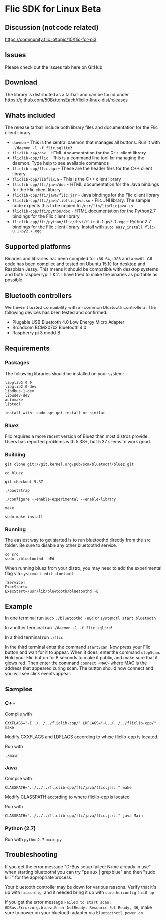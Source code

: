 # Flic SDK for Linux Beta

## Discussion (not code related)
https://community.flic.io/topic/10/flic-for-pi3

## Issues
Please check out the issues tab here on GitHub

## Download

The library is distributed as a tarball and can be found under https://github.com/50ButtonsEach/fliclib-linux-dist/releases

## Whats included
The release tarball include both library files and documentation for the Flic client library
* `daemon` - This is the central daemon that manages all buttons. Run it with `./daemon -l -f flic.sqlite3`
* `fliclib-cpp/doc` - HTML documentation for the C++ client library
* `fliclib-cpp/flic` - This is a command line tool for managing the daemon. Type help to see available commands
* `fliclib-cpp/flic.hpp` - These are the header files for the C++ client library
* `fliclib-cpp/libflic.a` - This is the C++ client library
* `fliclib-cpp/ffi/java/doc` - HTML documentation for the Java bindings for the Flic client library
* `fliclib-cpp/ffi/java/flic.jar` - Java bindings for the Flic client library
* `fliclib-cpp/ffi/java/libflicjava.so` - Flic JNI library. The sample code expects this to be copied to `/usr/lib/libflicjava.so`
* `fliclib-cpp/ffi/python/doc` - HTML documentation for the Python2.7 bindings for the Flic client library
* `fliclib-cpp/ffi/python/flic/dist/flic-0.1-py2.7.egg` - Python2.7 bindings for the Flic client library. Install with `sudo easy_install flic-0.1-py2.7.egg`

## Supported platforms
Binaries and libraries has been compiled for `x86_64`, `i386` and `armv6l`. All code has been compiled and tested on Ubuntu 15.10 for desktop and Raspbian Jessy. This means it should be compatible with desktop systems and both raspberrypi 1 & 2. I have tried to make the binaries as portable as possible.
## Bluetooth controllers
We haven't tested compability with all common Bluetooth controllers. The following devices has been tested and confirmed:
* Plugable USB Bluetooth 4.0 Low Energy Micro Adapter
* Broadcom BCM20702 Bluetooth 4.0
* Raspberry pi 3 model B

## Requirements
### Packages
The following libraries should be installed on your system:
```
libglib2.0-0
libglib2.0-dev
libdbus-1-dev
libudev-dev
automake
libtool

install with: sudo apt-get install or similar
```
### Bluez
Flic requires a more recent version of Bluez than most distros provide. Users has reported problems with 5.38+, but 5.37 seems to work good.
### Building
```
git clone git://git.kernel.org/pub/scm/bluetooth/bluez.git

cd bluez

git checkout 5.37

./bootstrap

./configure --enable-experimental --enable-library

make

sudo make install
```

### Running
The easiest way to get started is to run bluetoothd directly from the src folder. Be sure to disable any other bluetoothd service.

```
cd src
sudo ./bluetoothd -nEd
```
When running bluez from your distro, you may need to add the experimental flag via `systemctl edit bluetooth`:
```
[Service]
ExecStart=
ExecStart=/usr/lib/bluetooth/bluetoothd -E
```
## Example
In one terminal run `sudo ./bluetoothd -nEd` or `systemctl start bluetooth`

In another terminal run `./daemon -l -f flic.sqlite3`

In a third terminal run `./flic`

In the third terminal enter the command `startScan`. Now press your Flic button and wait for it to appear. When it does, enter the command `stopScan`. Hold your Flic button for 8 seconds to make it public, and make sure that it glows red. Then enter the command `connect <MAC>` where MAC is the address that appeared during scan. The button should now connect and you will see click events appear.

## Samples
### C++
Compile with
```
CXXFLAGS="-I../../../fliclib-cpp/" LDFLAGS="-L../../../fliclib-cpp/"  make
```
Modify CXXFLAGS and LDFLAGS according to where fliclib-cpp is located.

Run with
```
./main
```

### Java
Compile with
```
CLASSPATH="../../../fliclib-cpp/ffi/java/flic.jar:." make
```
Modify CLASSPATH according to where fliclib-cpp is located

Run with
```
CLASSPATH="../../../fliclib-cpp/ffi/java/flic.jar:." java Main
```
### Python (2.7)
Run with ```python2.7 main.py```

## Troubleshooting
If you get the error message "D-Bus setup failed: Name already in use" when starting bluetoothd you can try "ps aux | grep blue" and then "sudo kill " for the appropriate process.

Your bluetooth controller may be down for various reasons. Verify that it's up with ```hciconfig```, and if needed bring it up with ```sudo hciconfig hci0 up```

If you get the error message `Failed to start scan: GDBus.Error:org.bluez.Error.NotReady: Resource Not Ready, 36`, make sure to power on your bluetooth adapter via `bluetoothctl`, `power on`
